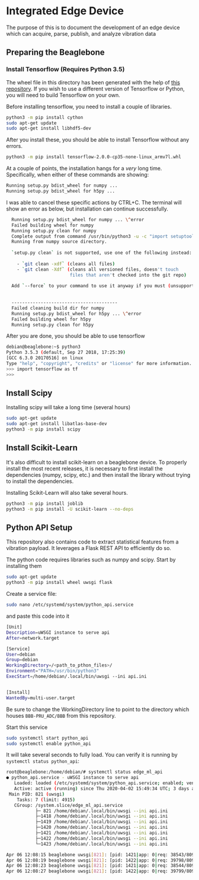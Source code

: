 # Integrated Edge Device

The purpose of this is to document the development of an edge device which can acquire, parse, publish, and analyze vibration data 

## Preparing the Beaglebone


### Install Tensorflow (Requires Python 3.5)

The wheel file in this directory has been generated with the help of [this repository](https://github.com/lhelontra/tensorflow-on-arm). If you wish to use a different version of Tensorflow or Python, you will need to build Tensorflow on your own.

Before installing tensorflow, you need to install a couple of libraries.

```bash
python3 -m pip install cython
sudo apt-get update
sudo apt-get install libhdf5-dev
```

After you install these, you should be able to install Tensorflow without any errors. 

```bash
python3 -m pip install tensorflow-2.0.0-cp35-none-linux_armv7l.whl
```

At a couple of points, the installation hangs for a _very_ long time. Specifically, when either of these commands are showing:

```bash
Running setup.py bdist_wheel for numpy ...
Running setup.py bdist_wheel for h5py ...
```

I was able to cancel these specific actions by CTRL+C. The terminal will show an error as below, but installation can continue successfully.

```bash
  Running setup.py bdist_wheel for numpy ... \^error
  Failed building wheel for numpy
  Running setup.py clean for numpy
  Complete output from command /usr/bin/python3 -u -c "import setuptools, tokenize;__file__='/tmp/pip-build-8cbq0qnv/numpy/setup.py';f=getattr(tokenize, 'open', open)(__file__);code=f.read().replace('\r\n', '\n');f.close();exec(compile(code, __file__, 'exec'))" clean --all:
  Running from numpy source directory.
  
  `setup.py clean` is not supported, use one of the following instead:
  
    - `git clean -xdf` (cleans all files)
    - `git clean -Xdf` (cleans all versioned files, doesn't touch
                        files that aren't checked into the git repo)
  
  Add `--force` to your command to use it anyway if you must (unsupported).
  
  
  ----------------------------------------
  Failed cleaning build dir for numpy
  Running setup.py bdist_wheel for h5py ... \^error
  Failed building wheel for h5py
  Running setup.py clean for h5py
```

After you are done, you should be able to use tensorflow

```bash
debian@beaglebone:~$ python3
Python 3.5.3 (default, Sep 27 2018, 17:25:39) 
[GCC 6.3.0 20170516] on linux
Type "help", "copyright", "credits" or "license" for more information.
>>> import tensorflow as tf
>>> 
```

## Install Scipy

Installing scipy will take a long time (several hours)

```bash
sudo apt-get update
sudo apt-get install libatlas-base-dev
python3 -m pip install scipy
```

## Install Scikit-Learn

It's also difficult to install scikit-learn on a beaglebone device. To properly install the most recent releases, it is necessary to first install the dependencies (numpy, scipy, etc.) and then install the library without trying to install the dependencies. 

Installing Scikit-Learn will also take several hours.


```bash
python3 -m pip install joblib
python3 -m pip install -U scikit-learn --no-deps
```


## Python API Setup

This repository also contains code to extract statistical features from a vibration payload. It leverages a Flask REST API to efficiently do so. 

The python code requires libraries such as numpy and scipy. Start by installing them

```bash
sudo apt-get update
python3 -m pip install wheel uwsgi flask
```

Create a service file:

```bash
sudo nano /etc/systemd/system/python_api.service
```

and paste this code into it

```bash
[Unit]
Description=uWSGI instance to serve api
After=network.target

[Service]
User=debian
Group=debian
WorkingDirectory=/<path_to_pthon_files>/
Environment="PATH=/usr/bin/python3"
ExecStart=/home/debian/.local/bin/uwsgi --ini api.ini


[Install]
WantedBy=multi-user.target

```

Be sure to change the WorkingDirectory line to point to the directory which houses ```BBB-PRU_ADC/BBB``` from this repository.

Start this service

```bash
sudo systemctl start python_api
sudo systemctl enable python_api
```

It will take several seconds to fully load. You can verify it is running by ```systemctl status python_api```:

```bash
root@beaglebone:/home/debian/# systemctl status edge_ml_api
● python_api.service - uWSGI instance to serve api
   Loaded: loaded (/etc/systemd/system/python_api.service; enabled; vendor pres
   Active: active (running) since Thu 2020-04-02 15:49:34 UTC; 3 days ago
 Main PID: 821 (uwsgi)
    Tasks: 7 (limit: 4915)
   CGroup: /system.slice/edge_ml_api.service
           ├─ 821 /home/debian/.local/bin/uwsgi --ini api.ini
           ├─1418 /home/debian/.local/bin/uwsgi --ini api.ini
           ├─1419 /home/debian/.local/bin/uwsgi --ini api.ini
           ├─1420 /home/debian/.local/bin/uwsgi --ini api.ini
           ├─1421 /home/debian/.local/bin/uwsgi --ini api.ini
           ├─1422 /home/debian/.local/bin/uwsgi --ini api.ini
           └─1423 /home/debian/.local/bin/uwsgi --ini api.ini

Apr 06 12:08:15 beaglebone uwsgi[821]: [pid: 1421|app: 0|req: 38543/80926] 127.0
Apr 06 12:08:19 beaglebone uwsgi[821]: [pid: 1422|app: 0|req: 39798/80927] 127.0
Apr 06 12:08:23 beaglebone uwsgi[821]: [pid: 1421|app: 0|req: 38544/80928] 127.0
Apr 06 12:08:27 beaglebone uwsgi[821]: [pid: 1422|app: 0|req: 39799/80929] 127.0
```
